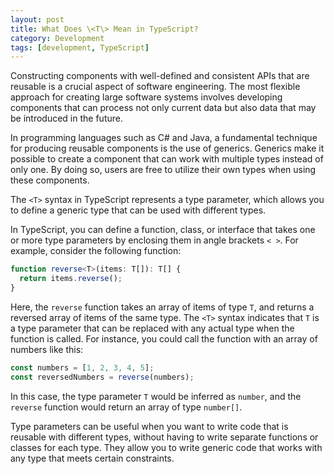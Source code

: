```yaml
---
layout: post
title: What Does \<T\> Mean in TypeScript?
category: Development
tags: [development, TypeScript]
---
```


Constructing components with well-defined and consistent APIs that are reusable is a crucial aspect of software engineering. The most flexible approach for creating large software systems involves developing components that can process not only current data but also data that may be introduced in the future.

In programming languages such as C# and Java, a fundamental technique for producing reusable components is the use of generics. Generics make it possible to create a component that can work with multiple types instead of only one. By doing so, users are free to utilize their own types when using these components.

The `<T>` syntax in TypeScript represents a type parameter, which allows you to define a generic type that can be used with different types.

In TypeScript, you can define a function, class, or interface that takes one or more type parameters by enclosing them in angle brackets `< >`. For example, consider the following function:

```typescript
function reverse<T>(items: T[]): T[] {
  return items.reverse();
}
```

Here, the `reverse` function takes an array of items of type `T`, and returns a reversed array of items of the same type. The `<T>` syntax indicates that `T` is a type parameter that can be replaced with any actual type when the function is called. For instance, you could call the function with an array of numbers like this:

```typescript
const numbers = [1, 2, 3, 4, 5];
const reversedNumbers = reverse(numbers);
```

In this case, the type parameter `T` would be inferred as `number`, and the `reverse` function would return an array of type `number[]`.

Type parameters can be useful when you want to write code that is reusable with different types, without having to write separate functions or classes for each type. They allow you to write generic code that works with any type that meets certain constraints.
